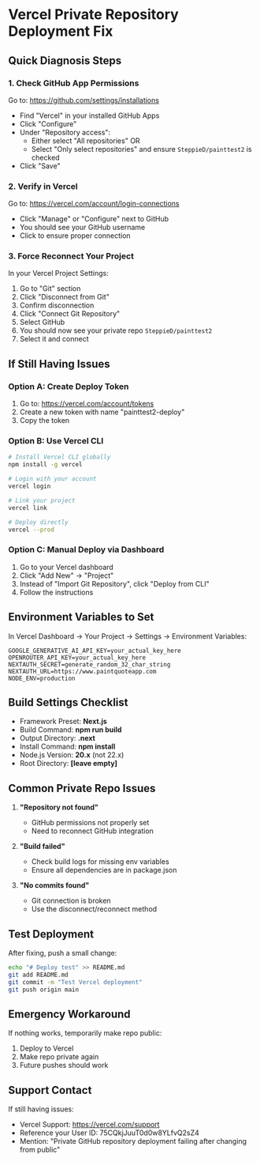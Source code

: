 # Vercel Private Repository Deployment Fix

## Quick Diagnosis Steps

### 1. Check GitHub App Permissions
Go to: https://github.com/settings/installations

- Find "Vercel" in your installed GitHub Apps
- Click "Configure"
- Under "Repository access":
  - Either select "All repositories" OR
  - Select "Only select repositories" and ensure `SteppieD/painttest2` is checked
- Click "Save"

### 2. Verify in Vercel
Go to: https://vercel.com/account/login-connections

- Click "Manage" or "Configure" next to GitHub
- You should see your GitHub username
- Click to ensure proper connection

### 3. Force Reconnect Your Project

In your Vercel Project Settings:

1. Go to "Git" section
2. Click "Disconnect from Git" 
3. Confirm disconnection
4. Click "Connect Git Repository"
5. Select GitHub
6. You should now see your private repo `SteppieD/painttest2`
7. Select it and connect

## If Still Having Issues

### Option A: Create Deploy Token
1. Go to: https://vercel.com/account/tokens
2. Create a new token with name "painttest2-deploy"
3. Copy the token

### Option B: Use Vercel CLI
```bash
# Install Vercel CLI globally
npm install -g vercel

# Login with your account
vercel login

# Link your project
vercel link

# Deploy directly
vercel --prod
```

### Option C: Manual Deploy via Dashboard
1. Go to your Vercel dashboard
2. Click "Add New" → "Project"
3. Instead of "Import Git Repository", click "Deploy from CLI"
4. Follow the instructions

## Environment Variables to Set

In Vercel Dashboard → Your Project → Settings → Environment Variables:

```
GOOGLE_GENERATIVE_AI_API_KEY=your_actual_key_here
OPENROUTER_API_KEY=your_actual_key_here
NEXTAUTH_SECRET=generate_random_32_char_string
NEXTAUTH_URL=https://www.paintquoteapp.com
NODE_ENV=production
```

## Build Settings Checklist

- Framework Preset: **Next.js**
- Build Command: **npm run build**
- Output Directory: **.next**
- Install Command: **npm install**
- Node.js Version: **20.x** (not 22.x)
- Root Directory: **[leave empty]**

## Common Private Repo Issues

1. **"Repository not found"**
   - GitHub permissions not properly set
   - Need to reconnect GitHub integration

2. **"Build failed"**
   - Check build logs for missing env variables
   - Ensure all dependencies are in package.json

3. **"No commits found"**
   - Git connection is broken
   - Use the disconnect/reconnect method

## Test Deployment

After fixing, push a small change:

```bash
echo "# Deploy test" >> README.md
git add README.md
git commit -m "Test Vercel deployment"
git push origin main
```

## Emergency Workaround

If nothing works, temporarily make repo public:
1. Deploy to Vercel
2. Make repo private again
3. Future pushes should work

## Support Contact

If still having issues:
- Vercel Support: https://vercel.com/support
- Reference your User ID: 75CQkjJuuT0d0w8YLfvQ2sZ4
- Mention: "Private GitHub repository deployment failing after changing from public"